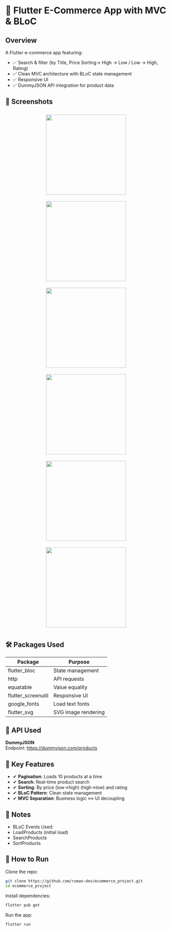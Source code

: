 # 🛒 Flutter E-Commerce App with MVC & BLoC

## Overview
A Flutter e-commerce app featuring:
- ✅ Search & filter (by Title, Price Sorting-> High → Low / Low → High, Rating)  
- ✅ Clean MVC architecture with BLoC state management  
- ✅ Responsive UI  
- ✅ DummyJSON API integration for product data  

## 📱 Screenshots
<div align="center">
  <img src="https://github.com/user-attachments/assets/365718b2-fa9d-4f6a-82c2-101fbf1b7e91" width="250" style="margin: 10px;">
  <img src="https://github.com/user-attachments/assets/957b4092-e045-43fb-9393-c3a63e28558b" width="250" style="margin: 10px;">
  <img src="https://github.com/user-attachments/assets/69110afe-b591-43e7-b62c-7843721769f2" width="250" style="margin: 10px;">
  <br/>
  <img src="https://github.com/user-attachments/assets/84e3c9b2-c740-4673-8dd0-9b28eb051e70" width="250" style="margin: 10px;">
  <img src="https://github.com/user-attachments/assets/b3b32967-f822-4240-97ac-9173b8af7712" width="250" style="margin: 10px;">
  <img src="https://github.com/user-attachments/assets/8d98a694-d6a5-43f2-b8a8-c3b70b9ddda9" width="250" style="margin: 10px;">
</div>

## 🛠 Packages Used

| Package                 | Purpose                |
|-------------------------|------------------------|
| flutter_bloc            | State management       |
| http                    | API requests           |
| equatable               | Value equality         |
| flutter_screenutil      | Responsive UI          |
| google_fonts            | Load text fonts        |
| flutter_svg             | SVG image rendering    |

## 🔌 API Used

**DummyJSON**  
Endpoint:  https://dummyjson.com/products

## 🎯 Key Features
- ✔ **Pagination**: Loads 10 products at a time
- ✔ **Search**: Real-time product search
- ✔ **Sorting**: By price (low→high) (high→low) and rating
- ✔ **BLoC Pattern**: Clean state management
- ✔ **MVC Separation**: Business logic ↔ UI decoupling

## 📝 Notes
- BLoC Events Used:
- LoadProducts (initial load)
- SearchProducts
- SortProducts

## 🚀 How to Run
Clone the repo:

```bash
git clone https://github.com/ruman-dev/ecommerce_project.git
cd ecommerce_project
```
Install dependencies:
```bash
flutter pub get
```
Run the app:
```bash
flutter run
```
